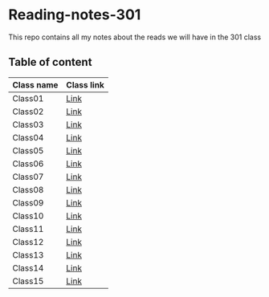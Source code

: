 # Reading-notes-301

This repo contains all my notes about the reads we will have in the 301 class

## Table of content

Class name | Class link
------------ | -------------
Class01 | [Link](https://obiorbitalstar.github.io/Reading-notes-301/Class01)
Class02 | [Link](https://obiorbitalstar.github.io/Reading-notes-301/Class02)
Class03 | [Link]()
Class04 | [Link]()
Class05 | [Link]()
Class06 | [Link]()
Class07 | [Link]()
Class08 | [Link]()
Class09 | [Link]()
Class10 | [Link]()
Class11 | [Link]()
Class12 | [Link]()
Class13 | [Link]()
Class14 | [Link]()
Class15 | [Link]()
